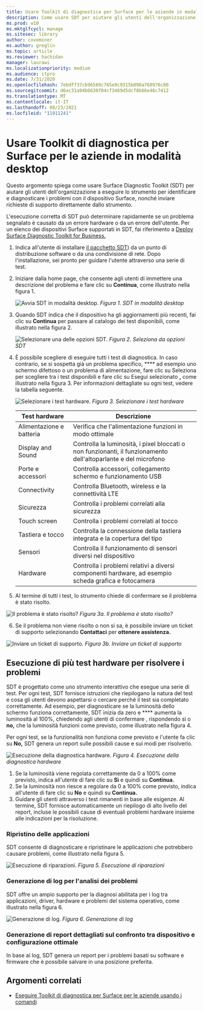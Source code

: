 ```yaml
---
title: Usare Toolkit di diagnostica per Surface per le aziende in modalità desktop
description: Come usare SDT per aiutare gli utenti dell'organizzazione a eseguire lo strumento per identificare e diagnosticare i problemi con il dispositivo Surface, nonché inviare richieste di supporto direttamente dallo strumento.
ms.prod: w10
ms.mktglfcycl: manage
ms.sitesec: library
author: coveminer
ms.author: greglin
ms.topic: article
ms.reviewer: hachidan
manager: laurawi
ms.localizationpriority: medium
ms.audience: itpro
ms.date: 7/31/2020
ms.openlocfilehash: 7ebdff37cb96589c765e9c9315b098a760976c80
ms.sourcegitcommit: d6ac31a94b6630f04cf3469d5dcf8b66e46c7412
ms.translationtype: MT
ms.contentlocale: it-IT
ms.lasthandoff: 08/23/2021
ms.locfileid: "11911241"
---
```

# <a name="use-surface-diagnostic-toolkit-for-business-in-desktop-mode"></a>Usare Toolkit di diagnostica per Surface per le aziende in modalità desktop

Questo argomento spiega come usare Surface Diagnostic Toolkit (SDT) per aiutare gli utenti dell'organizzazione a eseguire lo strumento per identificare e diagnosticare i problemi con il dispositivo Surface, nonché inviare richieste di supporto direttamente dallo strumento. 

L'esecuzione corretta di SDT può determinare rapidamente se un problema segnalato è causato da un errore hardware o da un errore dell'utente. Per un elenco dei dispositivi Surface supportati in SDT, fai riferimento a [Deploy Surface Diagnostic Toolkit for Business.](surface-diagnostic-toolkit-business.md)


1. Indica all'utente di installare [il pacchetto SDT](surface-diagnostic-toolkit-business.md#preparing-the-sdt-package-for-distribution)) da un punto di distribuzione software o da una condivisione di rete. Dopo l'installazione, sei pronto per guidare l'utente attraverso una serie di test. 

2. Iniziare dalla home page, che consente agli utenti di immettere una descrizione del problema e fare clic su **Continua**, come illustrato nella figura 1.

    ![Avvia SDT in modalità desktop. ](images/sdt-desk-1.png)
 *Figura 1. SDT in modalità desktop*

3. Quando SDT indica che il dispositivo ha gli aggiornamenti più recenti, fai clic su **Continua** per passare al catalogo dei test disponibili, come illustrato nella figura 2.

    ![Selezionare una delle opzioni SDT. ](images/sdt1.png)
 *Figura 2. Seleziona da opzioni SDT*

4. È possibile scegliere di eseguire tutti i test di diagnostica. In caso contrario, se si sospetta già un problema specifico, **** ad esempio uno schermo difettoso o un problema di alimentazione, fare clic su Seleziona per scegliere tra i test disponibili e fare clic su Esegui selezionato **,** come illustrato nella figura 3. Per informazioni dettagliate su ogni test, vedere la tabella seguente. 

    ![Selezionare i test hardware. ](images/sdt2.png)
 *Figura 3. Selezionare i test hardware*

    Test hardware | Descrizione
    --- | ---
    Alimentazione e batteria |  Verifica che l'alimentazione funzioni in modo ottimale
    Display and Sound   | Controlla la luminosità, i pixel bloccati o non funzionanti, il funzionamento dell'altoparlante e del microfono
    Porte e accessori   | Controlla accessori, collegamento schermo e funzionamento USB
    Connectivity |  Controlla Bluetooth, wireless e la connettività LTE
    Sicurezza    | Controlla i problemi correlati alla sicurezza
    Touch screen   | Controlla i problemi correlati al tocco
    Tastiera e tocco |    Controlla la connessione della tastiera integrata e la copertura del tipo
    Sensori | Controlla il funzionamento di sensori diversi nel dispositivo
    Hardware |  Controlla i problemi relativi a diversi componenti hardware, ad esempio scheda grafica e fotocamera

5. Al termine di tutti i test, lo strumento chiede di confermare se il problema è stato risolto. 

 ![Il problema è stato risolto? ](images/sdt3.png)
 *Figura 3a. Il problema è stato risolto?*

6. Se il problema non viene risolto o non si sa, è possibile inviare un ticket di supporto selezionando **Contattaci** per **ottenere assistenza.**
 
 ![Inviare un ticket di supporto. ](images/sdt4.png)
 *Figura 3b. Inviare un ticket di supporto*

<span id="multiple" />

## <a name="running-multiple-hardware-tests-to-troubleshoot-issues"></a>Esecuzione di più test hardware per risolvere i problemi

SDT è progettato come uno strumento interattivo che esegue una serie di test. Per ogni test, SDT fornisce istruzioni che riepilogano la natura del test e cosa gli utenti devono aspettarsi o cercare perché il test sia completato correttamente. Ad esempio, per diagnosticare se la luminosità dello schermo funziona correttamente, SDT inizia da zero e **** aumenta la luminosità al 100%, chiedendo agli utenti di confermare , rispondendo sì o **no,** che la luminosità funzioni come previsto, come illustrato nella figura 4. 

Per ogni test, se la funzionalità non funziona come previsto e l'utente fa clic su **No,** SDT genera un report sulle possibili cause e sui modi per risolverlo. 

![Esecuzione della diagnostica hardware. ](images/sdt-desk-4.png)
 *Figura 4. Esecuzione della diagnostica hardware*

1. Se la luminosità viene regolata correttamente da 0 a 100% come previsto, indica all'utente di fare clic su **Sì** e quindi su **Continua.** 
2. Se la luminosità non riesce a regolare da 0 a 100% come previsto, indica all'utente di fare clic su **No** e quindi su **Continua.** 
3. Guidare gli utenti attraverso i test rimanenti in base alle esigenze. Al termine, SDT fornisce automaticamente un riepilogo di alto livello del report, incluse le possibili cause di eventuali problemi hardware insieme alle indicazioni per la risoluzione.


### <a name="repairing-applications"></a>Ripristino delle applicazioni

SDT consente di diagnosticare e ripristinare le applicazioni che potrebbero causare problemi, come illustrato nella figura 5.

![Esecuzione di riparazioni. ](images/sdt-desk-5.png)
 *Figura 5. Esecuzione di riparazioni*
<span id="logs" />

### <a name="generating-logs-for-analyzing-issues"></a>Generazione di log per l'analisi dei problemi 

SDT offre un ampio supporto per la diagnosi abilitata per i log tra applicazioni, driver, hardware e problemi del sistema operativo, come illustrato nella figura 6.

![Generazione di log. ](images/sdt-desk-6.png)
 *Figura 6. Generazione di log*

<span id="detailed-report" />

### <a name="generating-detailed-report-comparing-device-vs-optimal-configuration"></a>Generazione di report dettagliati sul confronto tra dispositivo e configurazione ottimale

In base ai log, SDT genera un report per i problemi basati su software e firmware che è possibile salvare in una posizione preferita.

## <a name="related-topics"></a>Argomenti correlati

- [Eseguire Toolkit di diagnostica per Surface per le aziende usando i comandi](surface-diagnostic-toolkit-command-line.md)

